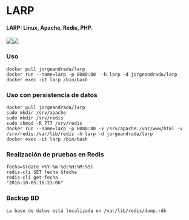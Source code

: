 # LARP
#### **LARP: Linux, Apache, Redis, PHP.**
[![](https://images.microbadger.com/badges/version/jorgeandrada/larp.svg)](https://microbadger.com/images/jorgeandrada/larp "Get your own version badge on microbadger.com")[![](https://images.microbadger.com/badges/image/jorgeandrada/larp.svg)](https://microbadger.com/images/jorgeandrada/larp "Get your own image badge on microbadger.com")

### Uso
	docker pull jorgeandrada/larp
	docker run --name=larp -p 8080:80  -h larp -d jorgeandrada/larp
	docker exec -it larp /bin/bash

### Uso con persistencia de datos
	docker pull jorgeandrada/larp
	sudo mkdir /srv/apache
	sudo mkdir /srv/redis
	sudo chmod -R 777 /srv/redis
	docker run --name=larp -p 8080:80 -v /srv/apache:/var/www/html -v /srv/redis:/var/lib/redis -h larp -d jorgeandrada/larp
	docker exec -it larp /bin/bash

### Realización de pruebas en Redis

	fecha=$(date +%Y-%m-%d:%H:%M:%S)
	redis-cli SET fecha $fecha
	redis-cli get fecha
	"2016-10-05:16:23:06"

### Backup BD

	La base de datos está localizada en /var/lib/redis/dump.rdb
